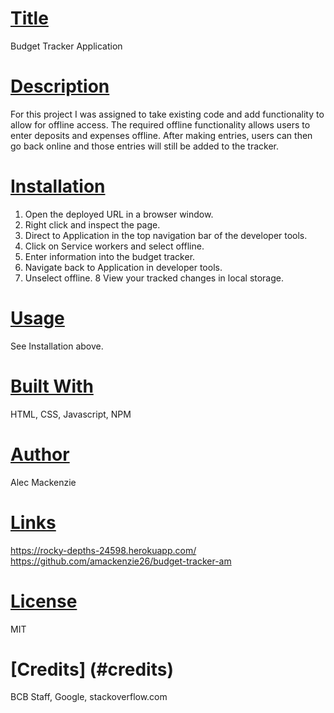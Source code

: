  # [Title](#title) 
  Budget Tracker Application
  # [Description](#description)
  For this project I was assigned to take existing code and add functionality to allow for offline access. The required offline functionality allows users to enter deposits and expenses offline. After making entries, users can then go back online and those entries will still be added to the tracker. 
  # [Installation](#installation)
  1. Open the deployed URL in a browser window. 
  2. Right click and inspect the page.
  3. Direct to Application in the top navigation bar of the developer tools.
  4. Click on Service workers and select offline.
  5. Enter information into the budget tracker.
  6. Navigate back to Application in developer tools.
  7. Unselect offline.
  8 View your tracked changes in local storage. 

  # [Usage](#usage)
  See Installation above.

  # [Built With](#built)
  HTML, CSS, Javascript, NPM 
  # [Author](#author)
  Alec Mackenzie
  # [Links](#links)
   https://rocky-depths-24598.herokuapp.com/
   https://github.com/amackenzie26/budget-tracker-am
  # [License](#license)
  MIT
  # [Credits] (#credits)
  BCB Staff, Google, stackoverflow.com 